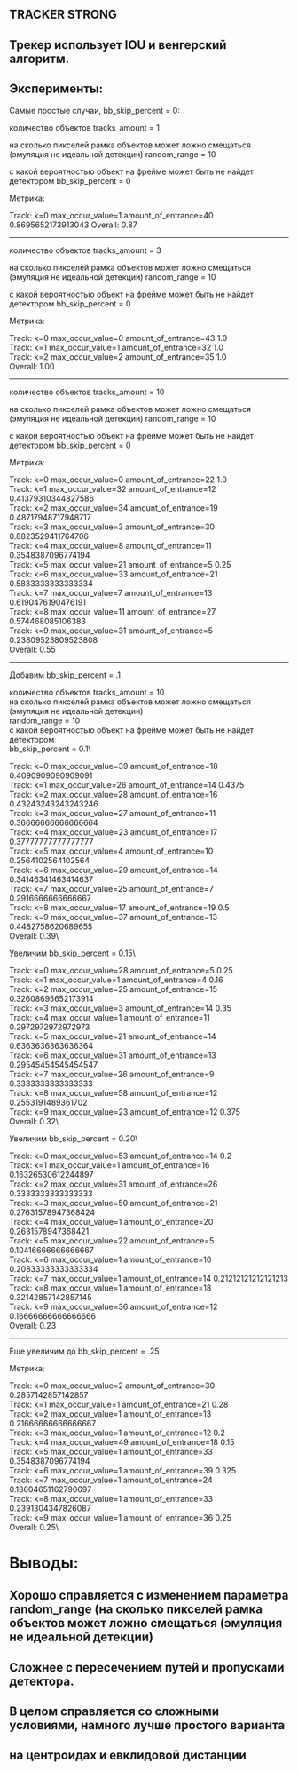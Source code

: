 ## TRACKER STRONG

## Трекер использует IOU и венгерский алгоритм.

## Эксперименты:

Самые простые случаи, bb_skip_percent = 0:

количество объектов
tracks_amount = 1

на сколько пикселей рамка объектов может ложно смещаться (эмуляция не идеальной детекции)
random_range = 10

с какой вероятностью объект на фрейме может быть не найдет детектором
bb_skip_percent = 0

Метрика:

Track: k=0 max_occur_value=1 amount_of_entrance=40 0.8695652173913043
Overall: 0.87
______________________________________________

количество объектов
tracks_amount = 3

на сколько пикселей рамка объектов может ложно смещаться (эмуляция не идеальной детекции)
random_range = 10

с какой вероятностью объект на фрейме может быть не найдет детектором
bb_skip_percent = 0

Метрика:

Track: k=0 max_occur_value=0 amount_of_entrance=43 1.0\
Track: k=1 max_occur_value=1 amount_of_entrance=32 1.0\
Track: k=2 max_occur_value=2 amount_of_entrance=35 1.0\
Overall: 1.00

______________________________________________


количество объектов
tracks_amount = 10

на сколько пикселей рамка объектов может ложно смещаться (эмуляция не идеальной детекции)
random_range = 10

с какой вероятностью объект на фрейме может быть не найдет детектором
bb_skip_percent = 0

Метрика:

Track: k=0 max_occur_value=0 amount_of_entrance=22 1.0\
Track: k=1 max_occur_value=32 amount_of_entrance=12 0.41379310344827586\
Track: k=2 max_occur_value=34 amount_of_entrance=19 0.48717948717948717\
Track: k=3 max_occur_value=3 amount_of_entrance=30 0.8823529411764706\
Track: k=4 max_occur_value=8 amount_of_entrance=11 0.3548387096774194\
Track: k=5 max_occur_value=21 amount_of_entrance=5 0.25\
Track: k=6 max_occur_value=33 amount_of_entrance=21 0.5833333333333334\
Track: k=7 max_occur_value=7 amount_of_entrance=13 0.6190476190476191\
Track: k=8 max_occur_value=11 amount_of_entrance=27 0.574468085106383\
Track: k=9 max_occur_value=31 amount_of_entrance=5 0.23809523809523808\
Overall: 0.55

______________________________________________

Добавим bb_skip_percent = .1

количество объектов
tracks_amount = 10\
на сколько пикселей рамка объектов может ложно смещаться (эмуляция не идеальной детекции)\
random_range = 10\
с какой вероятностью объект на фрейме может быть не найдет детектором\
bb_skip_percent = 0.1\

Track: k=0 max_occur_value=39 amount_of_entrance=18 0.4090909090909091\
Track: k=1 max_occur_value=26 amount_of_entrance=14 0.4375\
Track: k=2 max_occur_value=28 amount_of_entrance=16 0.43243243243243246\
Track: k=3 max_occur_value=27 amount_of_entrance=11 0.36666666666666664\
Track: k=4 max_occur_value=23 amount_of_entrance=17 0.37777777777777777\
Track: k=5 max_occur_value=4 amount_of_entrance=10 0.2564102564102564\
Track: k=6 max_occur_value=29 amount_of_entrance=14 0.34146341463414637\
Track: k=7 max_occur_value=25 amount_of_entrance=7 0.2916666666666667\
Track: k=8 max_occur_value=17 amount_of_entrance=19 0.5\
Track: k=9 max_occur_value=37 amount_of_entrance=13 0.4482758620689655\
Overall: 0.39\

Увеличим bb_skip_percent = 0.15\

Track: k=0 max_occur_value=28 amount_of_entrance=5 0.25\
Track: k=1 max_occur_value=1 amount_of_entrance=4 0.16\
Track: k=2 max_occur_value=25 amount_of_entrance=15 0.32608695652173914\
Track: k=3 max_occur_value=3 amount_of_entrance=14 0.35\
Track: k=4 max_occur_value=1 amount_of_entrance=11 0.2972972972972973\
Track: k=5 max_occur_value=21 amount_of_entrance=14 0.6363636363636364\
Track: k=6 max_occur_value=31 amount_of_entrance=13 0.29545454545454547\
Track: k=7 max_occur_value=26 amount_of_entrance=9 0.3333333333333333\
Track: k=8 max_occur_value=58 amount_of_entrance=12 0.2553191489361702\
Track: k=9 max_occur_value=23 amount_of_entrance=12 0.375\
Overall: 0.32\

Увеличим bb_skip_percent = 0.20\

Track: k=0 max_occur_value=53 amount_of_entrance=14 0.2\
Track: k=1 max_occur_value=1 amount_of_entrance=16 0.16326530612244897\
Track: k=2 max_occur_value=31 amount_of_entrance=26 0.3333333333333333\
Track: k=3 max_occur_value=50 amount_of_entrance=21 0.27631578947368424\
Track: k=4 max_occur_value=1 amount_of_entrance=20 0.2631578947368421\
Track: k=5 max_occur_value=22 amount_of_entrance=5 0.10416666666666667\
Track: k=6 max_occur_value=1 amount_of_entrance=10 0.20833333333333334\
Track: k=7 max_occur_value=1 amount_of_entrance=14 0.21212121212121213\
Track: k=8 max_occur_value=1 amount_of_entrance=18 0.32142857142857145\
Track: k=9 max_occur_value=36 amount_of_entrance=12 0.16666666666666666\
Overall: 0.23

______________________________________________
Еще увеличим до bb_skip_percent = .25

Метрика:

Track: k=0 max_occur_value=2 amount_of_entrance=30 0.2857142857142857\
Track: k=1 max_occur_value=1 amount_of_entrance=21 0.28\
Track: k=2 max_occur_value=1 amount_of_entrance=13 0.21666666666666667\
Track: k=3 max_occur_value=1 amount_of_entrance=12 0.2\
Track: k=4 max_occur_value=49 amount_of_entrance=18 0.15\
Track: k=5 max_occur_value=1 amount_of_entrance=33 0.3548387096774194\
Track: k=6 max_occur_value=1 amount_of_entrance=39 0.325\
Track: k=7 max_occur_value=1 amount_of_entrance=24 0.18604651162790697\
Track: k=8 max_occur_value=1 amount_of_entrance=33 0.2391304347826087\
Track: k=9 max_occur_value=1 amount_of_entrance=36 0.25\
Overall: 0.25\

# Выводы:
## Хорошо справляется с изменением параметра random_range (на сколько пикселей рамка объектов может ложно смещаться (эмуляция не идеальной детекции)
## Сложнее с пересечением путей и пропусками детектора.
## В целом справляется со сложными условиями, намного лучше простого варианта 
## на центроидах и евклидовой дистанции

